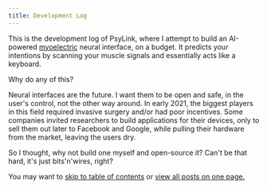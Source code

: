 ```yaml
---
title: Development Log
---
```


This is the development log of PsyLink, where I attempt to build an AI-powered
[myoelectric](https://en.wikipedia.org/w/index.php?title=Electromyography&oldid=1016544188)
neural interface, on a budget.  It predicts your intentions by scanning your
muscle signals and essentially acts like a keyboard.

Why do any of this?

Neural interfaces are the future. I want them to be open and safe, in the
user's control, not the other way around.  In early 2021, the biggest players
in this field required invasive surgery and/or had poor incentives. Some
companies invited researchers to build applications for their devices, only to
sell them out later to Facebook and Google, while pulling their hardware from
the market, leaving the users dry.

So I thought, why not build one myself and open-source it?  Can't be that hard,
it's just bits'n'wires, right?

You may want to [skip to table of contents](#toc) or [view all posts on one page.](/blog/all)

